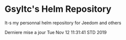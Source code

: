 # Gsyltc's Helm Repository

It-s my personnal helm repository for Jeedom and others

Derniere mise a jour Tue Nov 12 11:31:41 STD 2019
